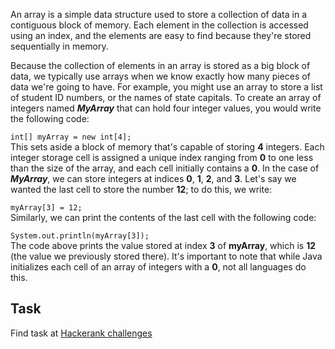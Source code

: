 An array is a simple data structure used to store a collection of data in a contiguous block of memory. Each element in the collection is accessed using an index, and the elements are easy to find because they're stored sequentially in memory.    

Because the collection of elements in an array is stored as a big block of data, we typically use arrays when we know exactly how many pieces of data we're going to have. For example, you might use an array to store a list of student ID numbers, or the names of state capitals. To create an array of integers named ***MyArray*** that can hold four integer values, you would write the following code:    

`int[] myArray = new int[4];`    
This sets aside a block of memory that's capable of storing **4** integers. Each integer storage cell is assigned a unique index ranging from **0** to one less than the size of the array, and each cell initially contains a **0**. In the case of ***MyArray***, we can store integers at indices **0**, **1**, **2**, and **3**. Let's say we wanted the last cell to store the number **12**; to do this, we write:    

`myArray[3] = 12;`    
Similarly, we can print the contents of the last cell with the following code:    

`System.out.println(myArray[3]);`    
The code above prints the value stored at index  **3** of **myArray**, which is  **12** (the value we previously stored there). It's important to note that while Java initializes each cell of an array of integers with a **0**, not all languages do this.    

## Task    

Find task at [Hackerank challenges](https://www.hackerrank.com/challenges/java-1d-array-introduction/problem)   

